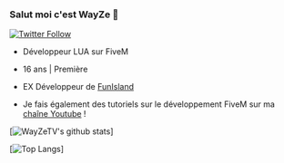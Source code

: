 ### Salut moi c'est WayZe 👋
[![Twitter Follow](https://img.shields.io/twitter/follow/WayZeTV?color=1DA1F2&logo=twitter&style=for-the-badge)](https://twitter.com/WayZeTV)
- Développeur LUA sur FiveM
- 16 ans | Première
- EX Développeur de [FunIsland](https://twitter.com/FunIslandRP)

- Je fais également des tutoriels sur le développement FiveM sur ma [chaîne Youtube](https://www.youtube.com/channel/UCwrVESX4HcDwRnXZagsGV1Q) !

[![WayZeTV's github stats](https://github-readme-stats.vercel.app/api?username=WayZeTV)]

[![Top Langs](https://github-readme-stats.vercel.app/api/top-langs/?username=WayZeTV)]
